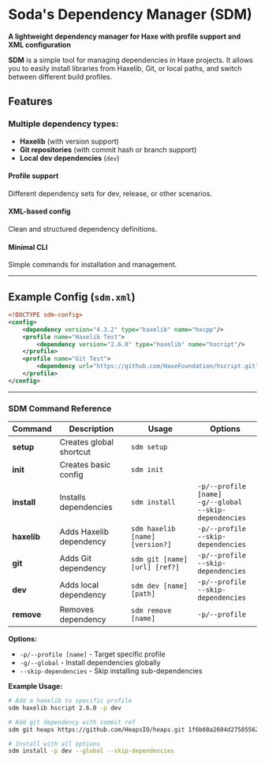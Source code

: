# **Soda's Dependency Manager (SDM)**

**A lightweight dependency manager for Haxe with profile support and XML configuration**

**SDM** is a simple tool for managing dependencies in Haxe projects. It allows you to easily install libraries from Haxelib, Git, or local paths, and switch between different build profiles.

## **Features**
### **Multiple dependency types:**
- **Haxelib** (with version support)
- **Git repositories** (with commit hash or branch support)
- **Local dev dependencies** (`dev`)

#### **Profile support**
Different dependency sets for dev, release, or other scenarios.
#### **XML-based config**
Clean and structured dependency definitions.
#### **Minimal CLI**
Simple commands for installation and management.

---

## **Example Config (`sdm.xml`)**
```xml
<!DOCTYPE sdm-config>
<config>
	<dependency version="4.3.2" type="haxelib" name="hxcpp"/>
	<profile name="Haxelib Test">
		<dependency version="2.6.0" type="haxelib" name="hscript"/>
	</profile>
	<profile name="Git Test">
		<dependency url="https://github.com/HaxeFoundation/hscript.git" type="git" ref="f718d5f1a651296f6d9bcd6059d570e0d4e511b5" name="hscript"/>
	</profile>
</config>
```

---

### **SDM Command Reference**

| Command | Description | Usage | Options |
|---------|-------------|-------|---------|
| **setup** | Creates global shortcut | `sdm setup` | |
| **init** | Creates basic config | `sdm init` | |
| **install** | Installs dependencies | `sdm install` | `-p/--profile [name]`<br>`-g/--global`<br>`--skip-dependencies` |
| **haxelib** | Adds Haxelib dependency | `sdm haxelib [name] [version?]` | `-p/--profile`<br>`--skip-dependencies` |
| **git** | Adds Git dependency | `sdm git [name] [url] [ref?]` | `-p/--profile`<br>`--skip-dependencies` |
| **dev** | Adds local dependency | `sdm dev [name] [path]` | `-p/--profile`<br>`--skip-dependencies` |
| **remove** | Removes dependency | `sdm remove [name]` | `-p/--profile` |

**Options:**
- `-p/--profile [name]` - Target specific profile
- `-g/--global` - Install dependencies globally
- `--skip-dependencies` - Skip installing sub-dependencies

**Example Usage:**
```sh
# Add a haxelib to specific profile
sdm haxelib hscript 2.6.0 -p dev

# Add git dependency with commit ref
sdm git heaps https://github.com/HeapsIO/heaps.git 1f6b60a2604d275855629353a72f1bf2417d0e39

# Install with all options
sdm install -p dev --global --skip-dependencies
```
